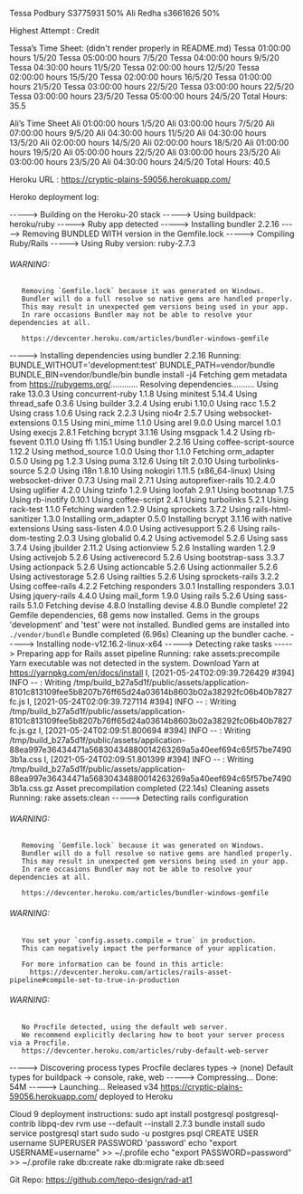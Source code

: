 
Tessa Podbury S3775931 50%
Ali Redha s3661626 50%

Highest Attempt : Credit

Tessa’s Time Sheet:  (didn't render properly in README.md)
Tessa 01:00:00 hours 1/5/20
Tessa 05:00:00 hours 7/5/20
Tessa 04:00:00 hours 9/5/20
Tessa 04:30:00 hours 11/5/20
Tessa 02:00:00 hours 12/5/20
Tessa 02:00:00 hours 15/5/20
Tessa 02:00:00 hours 16/5/20
Tessa 01:00:00 hours 21/5/20
Tessa 03:00:00 hours 22/5/20
Tessa 03:00:00 hours 22/5/20
Tessa 03:00:00 hours 23/5/20
Tessa 05:00:00 hours 24/5/20
Total Hours: 35.5

Ali’s Time Sheet
Ali 01:00:00 hours 1/5/20
Ali 03:00:00 hours 7/5/20
Ali 07:00:00 hours 9/5/20
Ali 04:30:00 hours 11/5/20
Ali 04:30:00 hours 13/5/20
Ali 02:00:00 hours 14/5/20
Ali 02:00:00 hours 18/5/20
Ali 01:00:00 hours 19/5/20
Ali 05:00:00 hours 22/5/20
Ali 03:00:00 hours 23/5/20
Ali 03:00:00 hours 23/5/20
Ali 04:30:00 hours 24/5/20
Total Hours: 40.5

Heroku URL : https://cryptic-plains-59056.herokuapp.com/

Heroko deployment log: 

-----> Building on the Heroku-20 stack
-----> Using buildpack: heroku/ruby
-----> Ruby app detected
-----> Installing bundler 2.2.16
-----> Removing BUNDLED WITH version in the Gemfile.lock
-----> Compiling Ruby/Rails
-----> Using Ruby version: ruby-2.7.3
###### WARNING:
       Removing `Gemfile.lock` because it was generated on Windows.
       Bundler will do a full resolve so native gems are handled properly.
       This may result in unexpected gem versions being used in your app.
       In rare occasions Bundler may not be able to resolve your dependencies at all.
       
       https://devcenter.heroku.com/articles/bundler-windows-gemfile
-----> Installing dependencies using bundler 2.2.16
       Running: BUNDLE_WITHOUT='development:test' BUNDLE_PATH=vendor/bundle BUNDLE_BIN=vendor/bundle/bin bundle install -j4
       Fetching gem metadata from https://rubygems.org/............
       Resolving dependencies..........
       Using rake 13.0.3
       Using concurrent-ruby 1.1.8
       Using minitest 5.14.4
       Using thread_safe 0.3.6
       Using builder 3.2.4
       Using erubi 1.10.0
       Using racc 1.5.2
       Using crass 1.0.6
       Using rack 2.2.3
       Using nio4r 2.5.7
       Using websocket-extensions 0.1.5
       Using mini_mime 1.1.0
       Using arel 9.0.0
       Using marcel 1.0.1
       Using execjs 2.8.1
       Fetching bcrypt 3.1.16
       Using msgpack 1.4.2
       Using rb-fsevent 0.11.0
       Using ffi 1.15.1
       Using bundler 2.2.16
       Using coffee-script-source 1.12.2
       Using method_source 1.0.0
       Using thor 1.1.0
       Fetching orm_adapter 0.5.0
       Using pg 1.2.3
       Using puma 3.12.6
       Using tilt 2.0.10
       Using turbolinks-source 5.2.0
       Using i18n 1.8.10
       Using nokogiri 1.11.5 (x86_64-linux)
       Using websocket-driver 0.7.3
       Using mail 2.7.1
       Using autoprefixer-rails 10.2.4.0
       Using uglifier 4.2.0
       Using tzinfo 1.2.9
       Using loofah 2.9.1
       Using bootsnap 1.7.5
       Using rb-inotify 0.10.1
       Using coffee-script 2.4.1
       Using turbolinks 5.2.1
       Using rack-test 1.1.0
       Fetching warden 1.2.9
       Using sprockets 3.7.2
       Using rails-html-sanitizer 1.3.0
       Installing orm_adapter 0.5.0
       Installing bcrypt 3.1.16 with native extensions
       Using sass-listen 4.0.0
       Using activesupport 5.2.6
       Using rails-dom-testing 2.0.3
       Using globalid 0.4.2
       Using activemodel 5.2.6
       Using sass 3.7.4
       Using jbuilder 2.11.2
       Using actionview 5.2.6
       Installing warden 1.2.9
       Using activejob 5.2.6
       Using activerecord 5.2.6
       Using bootstrap-sass 3.3.7
       Using actionpack 5.2.6
       Using actioncable 5.2.6
       Using actionmailer 5.2.6
       Using activestorage 5.2.6
       Using railties 5.2.6
       Using sprockets-rails 3.2.2
       Using coffee-rails 4.2.2
       Fetching responders 3.0.1
       Installing responders 3.0.1
       Using jquery-rails 4.4.0
       Using mail_form 1.9.0
       Using rails 5.2.6
       Using sass-rails 5.1.0
       Fetching devise 4.8.0
       Installing devise 4.8.0
       Bundle complete! 22 Gemfile dependencies, 68 gems now installed.
       Gems in the groups 'development' and 'test' were not installed.
       Bundled gems are installed into `./vendor/bundle`
       Bundle completed (6.96s)
       Cleaning up the bundler cache.
-----> Installing node-v12.16.2-linux-x64
-----> Detecting rake tasks
-----> Preparing app for Rails asset pipeline
       Running: rake assets:precompile
       Yarn executable was not detected in the system.
       Download Yarn at https://yarnpkg.com/en/docs/install
       I, [2021-05-24T02:09:39.726429 #394]  INFO -- : Writing /tmp/build_b27a5d1f/public/assets/application-8101c813109fee5b8207b76ff65d24a03614b8603b02a38292fc06b40b7827fc.js
       I, [2021-05-24T02:09:39.727114 #394]  INFO -- : Writing /tmp/build_b27a5d1f/public/assets/application-8101c813109fee5b8207b76ff65d24a03614b8603b02a38292fc06b40b7827fc.js.gz
       I, [2021-05-24T02:09:51.800694 #394]  INFO -- : Writing /tmp/build_b27a5d1f/public/assets/application-88ea997e36434471a56830434880014263269a5a40eef694c65f57be74903b1a.css
       I, [2021-05-24T02:09:51.801399 #394]  INFO -- : Writing /tmp/build_b27a5d1f/public/assets/application-88ea997e36434471a56830434880014263269a5a40eef694c65f57be74903b1a.css.gz
       Asset precompilation completed (22.14s)
       Cleaning assets
       Running: rake assets:clean
-----> Detecting rails configuration
###### WARNING:
       Removing `Gemfile.lock` because it was generated on Windows.
       Bundler will do a full resolve so native gems are handled properly.
       This may result in unexpected gem versions being used in your app.
       In rare occasions Bundler may not be able to resolve your dependencies at all.
       
       https://devcenter.heroku.com/articles/bundler-windows-gemfile
###### WARNING:
       You set your `config.assets.compile = true` in production.
       This can negatively impact the performance of your application.
       
       For more information can be found in this article:
         https://devcenter.heroku.com/articles/rails-asset-pipeline#compile-set-to-true-in-production
       
###### WARNING:
       No Procfile detected, using the default web server.
       We recommend explicitly declaring how to boot your server process via a Procfile.
       https://devcenter.heroku.com/articles/ruby-default-web-server
-----> Discovering process types
       Procfile declares types     -> (none)
       Default types for buildpack -> console, rake, web
-----> Compressing...
       Done: 54M
-----> Launching...
       Released v34
       https://cryptic-plains-59056.herokuapp.com/ deployed to Heroku

Cloud 9 deployment instructions:
sudo apt install postgresql postgresql-contrib libpq-dev
rvm use --default --install 2.7.3
bundle install
sudo service postgresql start
sudo sudo -u postgres psql
CREATE USER username SUPERUSER PASSWORD 'password'
echo "export USERNAME=username" >> ~/.profile
echo "export PASSWORD=password" >> ~/.profile
rake db:create rake db:migrate rake db:seed

Git Repo: https://github.com/tepo-design/rad-at1